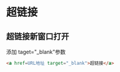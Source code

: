 <!--
 * @Description: 
 * @Version: 1.0
 * @Author: dmjcb
 * @Email:  
 * @Date: 2021-04-04 16:33:48
 * @LastEditors: dmjcb
 * @LastEditTime: 2023-04-05 02:00:45
-->

# 超链接

## 超链接新窗口打开

添加 taget="_blank"参数

```html
<a href=URL地址 target="_blank">超链接</a>
```
